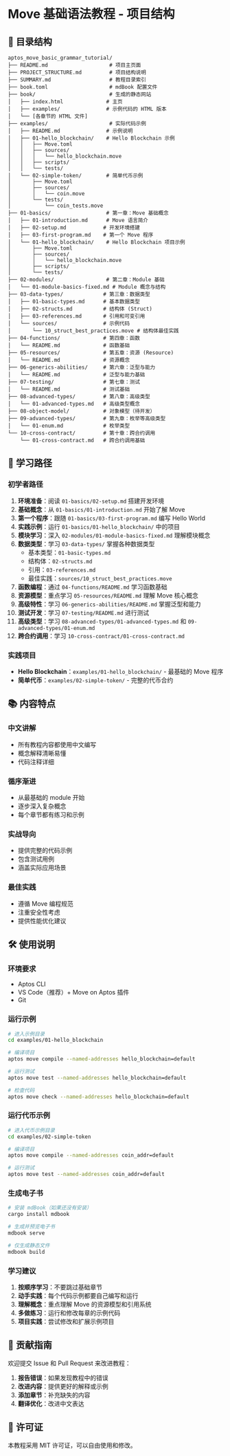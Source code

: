 # Move 基础语法教程 - 项目结构

## 📁 目录结构

```
aptos_move_basic_grammar_tutorial/
├── README.md                    # 项目主页面
├── PROJECT_STRUCTURE.md         # 项目结构说明
├── SUMMARY.md                   # 教程目录索引
├── book.toml                    # mdBook 配置文件
├── book/                        # 生成的静态网站
│   ├── index.html              # 主页
│   ├── examples/               # 示例代码的 HTML 版本
│   └── [各章节的 HTML 文件]
├── examples/                    # 实际代码示例
│   ├── README.md               # 示例说明
│   ├── 01-hello_blockchain/    # Hello Blockchain 示例
│   │   ├── Move.toml
│   │   ├── sources/
│   │   │   └── hello_blockchain.move
│   │   ├── scripts/
│   │   └── tests/
│   └── 02-simple-token/        # 简单代币示例
│       ├── Move.toml
│       ├── sources/
│       │   └── coin.move
│       └── tests/
│           └── coin_tests.move
├── 01-basics/                  # 第一章：Move 基础概念
│   ├── 01-introduction.md      # Move 语言简介
│   ├── 02-setup.md            # 开发环境搭建
│   ├── 03-first-program.md    # 第一个 Move 程序
│   └── 01-hello_blockchain/    # Hello Blockchain 项目示例
│       ├── Move.toml
│       ├── sources/
│       │   └── hello_blockchain.move
│       ├── scripts/
│       └── tests/
├── 02-modules/                 # 第二章：Module 基础
│   └── 01-module-basics-fixed.md # Module 概念与结构
├── 03-data-types/             # 第三章：数据类型
│   ├── 01-basic-types.md      # 基本数据类型
│   ├── 02-structs.md          # 结构体 (Struct)
│   ├── 03-references.md       # 引用和可变引用
│   └── sources/               # 示例代码
│       └── 10_struct_best_practices.move # 结构体最佳实践
├── 04-functions/              # 第四章：函数
│   └── README.md              # 函数基础
├── 05-resources/              # 第五章：资源 (Resource)
│   └── README.md              # 资源概念
├── 06-generics-abilities/     # 第六章：泛型与能力
│   └── README.md              # 泛型与能力基础
├── 07-testing/                # 第七章：测试
│   └── README.md              # 测试基础
├── 08-advanced-types/         # 第八章：高级类型
│   └── 01-advanced-types.md   # 高级类型概念
├── 08-object-model/           # 对象模型（待开发）
├── 09-advanced-types/         # 第九章：枚举等高级类型
│   └── 01-enum.md             # 枚举类型
└── 10-cross-contract/         # 第十章：跨合约调用
    └── 01-cross-contract.md   # 跨合约调用基础
```

## 🎯 学习路径

### 初学者路径
1. **环境准备**：阅读 `01-basics/02-setup.md` 搭建开发环境
2. **基础概念**：从 `01-basics/01-introduction.md` 开始了解 Move
3. **第一个程序**：跟随 `01-basics/03-first-program.md` 编写 Hello World
4. **实践示例**：运行 `01-basics/01-hello_blockchain/` 中的项目
5. **模块学习**：深入 `02-modules/01-module-basics-fixed.md` 理解模块概念
6. **数据类型**：学习 `03-data-types/` 掌握各种数据类型
   - 基本类型：`01-basic-types.md`
   - 结构体：`02-structs.md`
   - 引用：`03-references.md`
   - 最佳实践：`sources/10_struct_best_practices.move`
7. **函数编程**：通过 `04-functions/README.md` 学习函数基础
8. **资源模型**：重点学习 `05-resources/README.md` 理解 Move 核心概念
9. **高级特性**：学习 `06-generics-abilities/README.md` 掌握泛型和能力
10. **测试开发**：学习 `07-testing/README.md` 进行测试
11. **高级类型**：学习 `08-advanced-types/01-advanced-types.md` 和 `09-advanced-types/01-enum.md`
12. **跨合约调用**：学习 `10-cross-contract/01-cross-contract.md`

### 实践项目
- **Hello Blockchain**：`examples/01-hello_blockchain/` - 最基础的 Move 程序
- **简单代币**：`examples/02-simple-token/` - 完整的代币合约

## 📚 内容特点

### 中文讲解
- 所有教程内容都使用中文编写
- 概念解释清晰易懂
- 代码注释详细

### 循序渐进
- 从最基础的 module 开始
- 逐步深入复杂概念
- 每个章节都有练习和示例

### 实战导向
- 提供完整的代码示例
- 包含测试用例
- 涵盖实际应用场景

### 最佳实践
- 遵循 Move 编程规范
- 注重安全性考虑
- 提供性能优化建议

## 🛠️ 使用说明

### 环境要求
- Aptos CLI
- VS Code（推荐）+ Move on Aptos 插件
- Git

### 运行示例
```bash
# 进入示例目录
cd examples/01-hello_blockchain

# 编译项目
aptos move compile --named-addresses hello_blockchain=default

# 运行测试
aptos move test --named-addresses hello_blockchain=default

# 检查代码
aptos move check --named-addresses hello_blockchain=default
```

### 运行代币示例
```bash
# 进入代币示例目录
cd examples/02-simple-token

# 编译项目
aptos move compile --named-addresses coin_addr=default

# 运行测试
aptos move test --named-addresses coin_addr=default
```

### 生成电子书
```bash
# 安装 mdBook（如果还没有安装）
cargo install mdbook

# 生成并预览电子书
mdbook serve

# 仅生成静态文件
mdbook build
```

### 学习建议
1. **按顺序学习**：不要跳过基础章节
2. **动手实践**：每个代码示例都要自己编写和运行
3. **理解概念**：重点理解 Move 的资源模型和引用系统
4. **多做练习**：运行和修改每章的示例代码
5. **项目实践**：尝试修改和扩展示例项目

## 🤝 贡献指南

欢迎提交 Issue 和 Pull Request 来改进教程：

1. **报告错误**：如果发现教程中的错误
2. **改进内容**：提供更好的解释或示例
3. **添加章节**：补充缺失的内容
4. **翻译优化**：改进中文表达

## 📄 许可证

本教程采用 MIT 许可证，可以自由使用和修改。 
